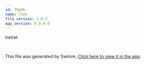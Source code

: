 ```yaml
---
id: 79g9k
name: rtet
file_version: 1.0.2
app_version: 0.9.6-0
---
```


tretret

<br/>

This file was generated by Swimm. [Click here to view it in the app](http://localhost:5000/repos/Z2l0aHViJTNBJTNBYmxvZyUzQSUzQWRvdWVr/docs/79g9k).